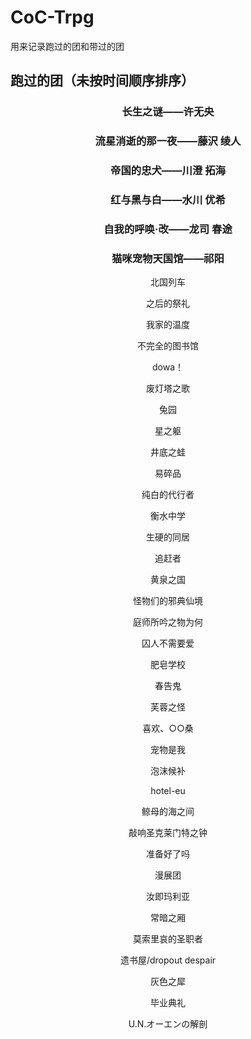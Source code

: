 # CoC-Trpg

用来记录跑过的团和带过的团

## 跑过的团（未按时间顺序排序）
<div align="center">
  
### 长生之谜——许无央
### 流星消逝的那一夜——藤沢 绫人
### 帝国的忠犬——川澄 拓海
### 红与黑与白——水川 优希
### 自我的呼唤·改——龙司 春途
### 猫咪宠物天国馆——祁阳
  
北国列车

之后的祭礼

我家的温度

不完全的图书馆

dowa！

废灯塔之歌

兔园

星之躯

井底之蛙

易碎品

纯白的代行者

衡水中学

生硬的同居

追赶者

黄泉之国

怪物们的邪典仙境

庭师所吟之物为何

囚人不需要爱

肥皂学校

春告鬼

芙蓉之怪

喜欢、○○桑

宠物是我

泡沫候补

hotel-eu

鲸母的海之间

敲响圣克莱门特之钟

准备好了吗

漫展团

汝即玛利亚

常暗之厢

莫索里哀的圣职者

遗书屋/dropout despair

灰色之犀

毕业典礼

U.N.オーエンの解剖
</div>
